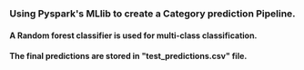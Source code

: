 ### Using Pyspark's MLlib to create a Category prediction Pipeline. 

#### A Random forest classifier is used for multi-class classification. 
#### The final predictions are stored in "test_predictions.csv" file. 

